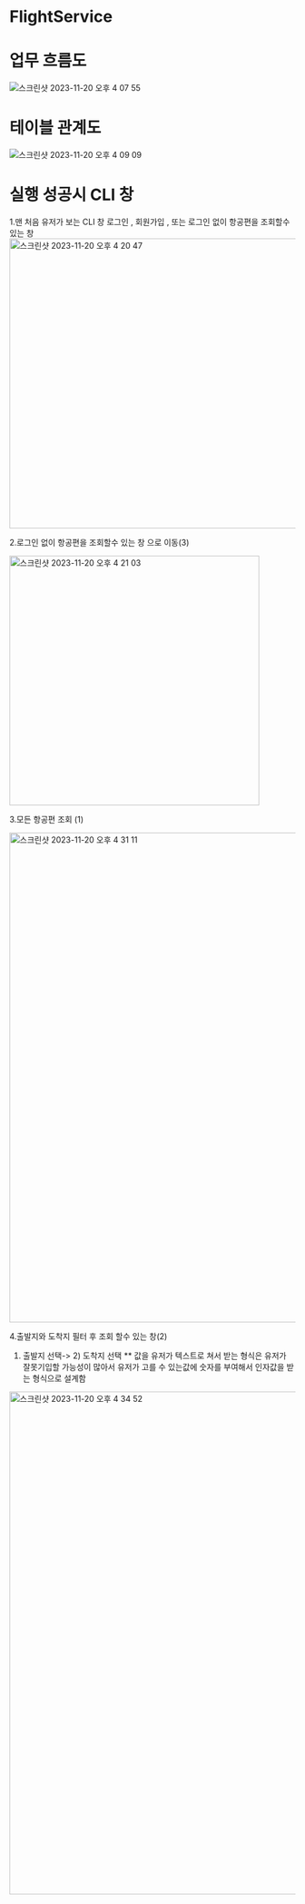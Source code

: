 # FlightService

# 업무 흐름도
![스크린샷 2023-11-20 오후 4 07 55](https://github.com/donghee9/FlightService/assets/129722492/dea8e3c4-4259-4995-85a3-ac03deab5376)

# 테이블 관계도
![스크린샷 2023-11-20 오후 4 09 09](https://github.com/donghee9/FlightService/assets/129722492/f66a250d-b7f9-4651-beb5-131d868be6e5)

# 실행 성공시 CLI 창 

1.맨 처음 유저가 보는 CLI 창
로그인 , 회원가입 , 또는 로그인 없이 항공편을 조회할수 있는 창
<img width="511" alt="스크린샷 2023-11-20 오후 4 20 47" src="https://github.com/donghee9/FlightService/assets/129722492/f8193032-fd3f-4317-a1d5-c22f041fdb36">

2.로그인 없이 항공편을 조회할수 있는 창 으로 이동(3)

<img width="440" alt="스크린샷 2023-11-20 오후 4 21 03" src="https://github.com/donghee9/FlightService/assets/129722492/e40d0ddd-01fc-47b8-8f38-c89db44aa091">

3.모든 항공편 조회 (1)

<img width="863" alt="스크린샷 2023-11-20 오후 4 31 11" src="https://github.com/donghee9/FlightService/assets/129722492/aabf3112-58d9-406b-b827-b5cb93b5ed6c">

4.출발지와 도착지 필터 후 조회 할수 있는 창(2)

  1) 출발지 선택-> 2) 도착지 선택
** 값을 유저가 텍스트로 쳐서 받는 형식은 유저가 잘못기입할 가능성이 많아서 유저가 고를 수 있는값에 숫자를 부여해서 인자값을 받는 형식으로 설계함

<img width="886" alt="스크린샷 2023-11-20 오후 4 34 52" src="https://github.com/donghee9/FlightService/assets/129722492/3acd1212-14bf-487a-bd5f-2fca5ecfdf19">




